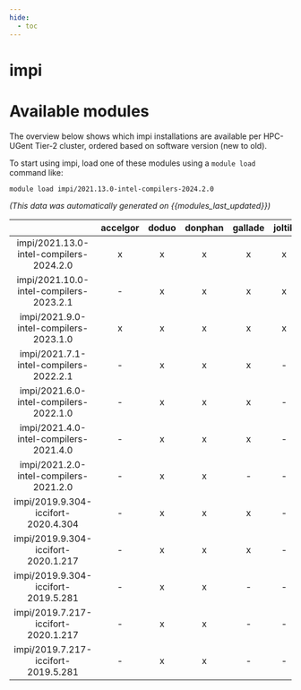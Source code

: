 ```yaml
---
hide:
  - toc
---
```


impi
====

# Available modules


The overview below shows which impi installations are available per HPC-UGent Tier-2 cluster, ordered based on software version (new to old).

To start using impi, load one of these modules using a `module load` command like:

```shell
module load impi/2021.13.0-intel-compilers-2024.2.0
```

*(This data was automatically generated on {{modules_last_updated}})*  

| |accelgor|doduo|donphan|gallade|joltik|shinx|
| :---: | :---: | :---: | :---: | :---: | :---: | :---: |
|impi/2021.13.0-intel-compilers-2024.2.0|x|x|x|x|x|x|
|impi/2021.10.0-intel-compilers-2023.2.1|-|x|x|x|x|x|
|impi/2021.9.0-intel-compilers-2023.1.0|x|x|x|x|x|x|
|impi/2021.7.1-intel-compilers-2022.2.1|-|x|x|x|-|-|
|impi/2021.6.0-intel-compilers-2022.1.0|-|x|x|x|-|x|
|impi/2021.4.0-intel-compilers-2021.4.0|-|x|x|x|-|-|
|impi/2021.2.0-intel-compilers-2021.2.0|-|x|x|-|-|-|
|impi/2019.9.304-iccifort-2020.4.304|-|x|x|x|-|-|
|impi/2019.9.304-iccifort-2020.1.217|-|x|x|x|-|-|
|impi/2019.9.304-iccifort-2019.5.281|-|x|x|-|-|-|
|impi/2019.7.217-iccifort-2020.1.217|-|x|x|-|-|-|
|impi/2019.7.217-iccifort-2019.5.281|-|x|x|-|-|-|
